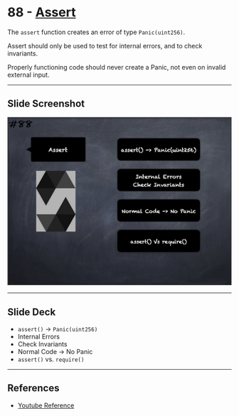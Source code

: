 # 88 - [Assert](Assert.md)
The `assert` function creates an error of type `Panic(uint256)`. 

Assert should only be used to test for internal errors, and to check invariants. 

Properly functioning code should never create a Panic, not even on invalid external input.

___
## Slide Screenshot
![088.png](../images/solidity101/088.png)
___
## Slide Deck
- `assert()` -> `Panic(uint256)`
- Internal Errors
- Check Invariants
- Normal Code -> No Panic
- `assert()` vs. `require()`
___
## References
- [Youtube Reference](https://youtu.be/_oN7XuyhoZA?t=697)


